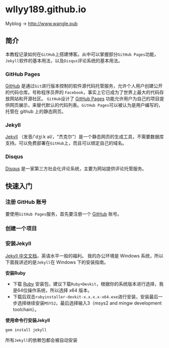 # wllyy189.github.io

Myblog -> http://www.wangle.pub

## 简介

本教程记录如何在`GitHub`上搭建博客。从中可以掌握部分`GitHub Pages`功能，`Jekyll`软件的基本用法，以及`Disqus`评论系统的基本用法。

### GitHub Pages
[GitHub](https://github.com) 是通过`Git`进行版本控制的软件源代码托管服务，允许个人用户创建公开的代码仓库。号称程序员界的 `Facebook`，事实上它已成为了世界上最大的代码存放网站和开源社区。
`GitHub`设计了 [GitHub Pages](https://pages.github.com) 功能允许用户为自己的项目提供网页展示，来替代默认的代码列表。`GitHub Pages`可以被认为是用户编写的，托管在 github 上的静态网页。

### Jekyll
[Jekyll](https://jekyllrb.com) （发音/'dʒiːk əl/，“杰克尔”）是一个静态网页的生成工具，不需要数据库支持。可以免费部署在`GitHub`上，而且可以绑定自己的域名。

### Disqus
[Disqus](https://disqus.com) 是一家第三方社会化评论系统，主要为网站提供评论托管服务。

## 快速入门

### 注册 GitHub 账号

要使用`GitHub Pages`服务，首先要注册一个 [GitHub](https://github.com) 账号。

### 创建一个项目

### 安装Jekyll

[Jekyll 中文文档](http://jekyll.com.cn)，英语水平一般的福利。
我的办公环境是 Windows 系统，所以下面我讲述的是`Jekyll`在 Windows 下的安装指南。

**安装Ruby**

- 下载 [Ruby](http://rubyinstaller.org/downloads) 安装包，建议下载`Ruby+Devkit`，根据你的系统版本进行选择，我是64位操作系统，所以选择 x64 版本。
- 下载后双击`rubyinstaller-devkit-x.x.x.x-x64.exe`进行安装，安装最后一步选择继续安装`MSYS2`，最后选择输入3（msys2 and mingw development toolchain）。

**使用命令行安装Jekyll**
```
gem install jekyll
```
所有`Jekyll`的依赖包都会被自动安装